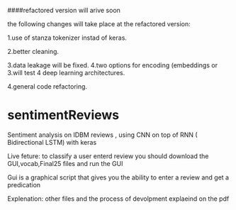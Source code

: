 ####refactored version will arive soon

the following changes will take place at the refactored version:

1.use of stanza tokenizer instad of keras.

2.better cleaning.

3.data leakage will be fixed.
4.two options for encoding (embeddings or 
3.will test 4 deep learning architectures.

4.general code refactoring.

# sentimentReviews
Sentiment analysis on IDBM reviews ,  using CNN on top of  RNN ( Bidirectional LSTM)  with keras

Live feture:
to classify a user enterd review you should download the GUI,vocab,Final25 files and run the GUI

Gui is a graphical script that gives you the ability to enter a review and get a predication 

Explenation:
other files and the process of devolpment explaeind on the pdf
